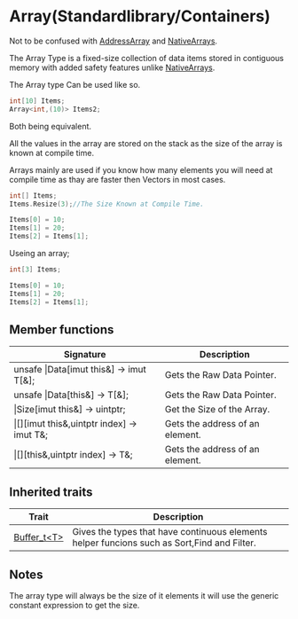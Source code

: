 # Array(Standardlibrary/Containers)

Not to be confused with [AddressArray](../../SyntaxAndSeamantics/Concepts/AddressArray.md) and [NativeArrays](../../SyntaxAndSeamantics/Concepts/NativeArrarys.md).

The Array Type is a fixed-size collection of data items stored in contiguous memory with added safety features unlike [NativeArrays](../../SyntaxAndSeamantics/Concepts/NativeArrarys.md).

The Array type Can be used like so.

```cpp
int[10] Items;
Array<int,(10)> Items2;
```

Both being equivalent.

All the values in the array are stored on the stack as the size of the array is known at compile time.

Arrays mainly are used if you know how many elements you will need at compile time as thay are faster then Vectors in most cases.

```cpp
int[] Items;
Items.Resize(3);//The Size Known at Compile Time.

Items[0] = 10;
Items[1] = 20;
Items[2] = Items[1];
```

Useing an array;

```cpp
int[3] Items;

Items[0] = 10;
Items[1] = 20;
Items[2] = Items[1];
```

## Member functions

| Signature                                  | Description                     |
| ------------------------------------------ | ------------------------------- |
| unsafe \|Data[imut this&] -> imut T[&];    | Gets the Raw Data Pointer.      |
| unsafe \|Data[this&] -> T[&];              | Gets the Raw Data Pointer.      |
| \|Size[imut this&] -> uintptr;             | Get the Size of the Array.      |
| \|[][imut this&,uintptr index] -> imut T&; | Gets the address of an element. |
| \|[][this&,uintptr index] -> T&;           | Gets the address of an element. |

## Inherited traits

| Trait                                        | Description                                                                                 |
| -------------------------------------------- | ------------------------------------------------------------------------------------------- |
| [Buffer_t\<T>](../Miscellaneous/Buffer_t.md) | Gives the types that have continuous elements helper funcions such as Sort,Find and Filter. |

## Notes

The array type will always be the size of it elements it will use the generic constant expression to get the size.

